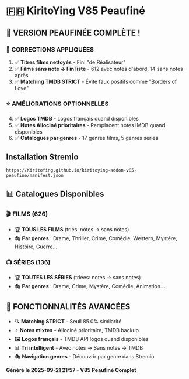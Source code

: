 # 🇫🇷 KiritoYing V85 Peaufiné

## 🎉 VERSION PEAUFINÉE COMPLÈTE !

### 🔧 **CORRECTIONS APPLIQUÉES**
1. ✅ **Titres films nettoyés** - Fini "de Réalisateur" 
2. ✅ **Films sans note → Fin liste** - 612 avec notes d'abord, 14 sans notes après
3. ✅ **Matching TMDB STRICT** - Évite faux positifs comme "Borders of Love"

### ⭐ **AMÉLIORATIONS OPTIONNELLES**
4. ✅ **Logos TMDB** - Logos français quand disponibles
5. ✅ **Notes Allociné prioritaires** - Remplacent notes IMDB quand disponibles  
6. ✅ **Catalogues par genres** - 17 genres films, 5 genres séries

## Installation Stremio
```
https://KiritoYing.github.io/kiritoying-addon-v85-peaufine/manifest.json
```

## 📊 Catalogues Disponibles

### 🎬 **FILMS** (626)
- 🏆 **TOUS LES FILMS** (triés: notes → sans notes)
- 🎭 **Par genres** : Drame, Thriller, Crime, Comédie, Western, Mystère, Histoire, Guerre...

### 📺 **SÉRIES** (136)  
- 🏆 **TOUTES LES SÉRIES** (triées: notes → sans notes)
- 🎭 **Par genres** : Drame, Crime, Mystère, Comédie, Animation...

## 🎯 **FONCTIONNALITÉS AVANCÉES**
- 🔍 **Matching STRICT** - Seuil 85.0% similarité
- ⭐ **Notes mixtes** - Allociné prioritaire, TMDB backup
- 🖼️ **Logos français** - TMDB API logos quand disponibles
- 📊 **Tri intelligent** - Avec notes → Sans notes → TMDB
- 🎭 **Navigation genres** - Découvrir par genre dans Stremio

**Généré le 2025-09-21 21:57 - V85 Peaufiné Complet**
